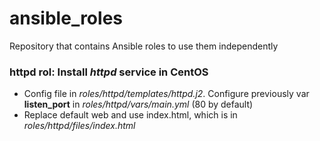 # ansible_roles
Repository that contains Ansible roles to use them independently

### httpd rol: Install *httpd* service in CentOS
- Config file in *roles/httpd/templates/httpd.j2*. Configure previously var **listen_port** in *roles/httpd/vars/main.yml* (80 by default)
- Replace default web and use index.html, which is in *roles/httpd/files/index.html*
